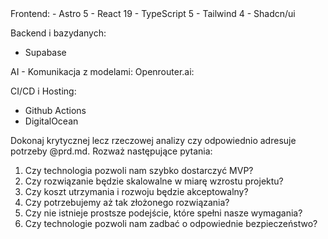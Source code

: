 <tech-stack>
Frontend:
- Astro 5
- React 19
- TypeScript 5
- Tailwind 4
- Shadcn/ui

Backend i bazydanych:
- Supabase

AI - Komunikacja z modelami: 
Openrouter.ai:

CI/CD i Hosting:
- Github Actions
- DigitalOcean
</tech-stack>

Dokonaj krytycznej lecz rzeczowej analizy czy <tech-stack> odpowiednio adresuje potrzeby @prd.md. Rozważ następujące pytania:
1. Czy technologia pozwoli nam szybko dostarczyć MVP?
2. Czy rozwiązanie będzie skalowalne w miarę wzrostu projektu?
3. Czy koszt utrzymania i rozwoju będzie akceptowalny?
4. Czy potrzebujemy aż tak złożonego rozwiązania?
5. Czy nie istnieje prostsze podejście, które spełni nasze wymagania?
6. Czy technologie pozwoli nam zadbać o odpowiednie bezpieczeństwo?